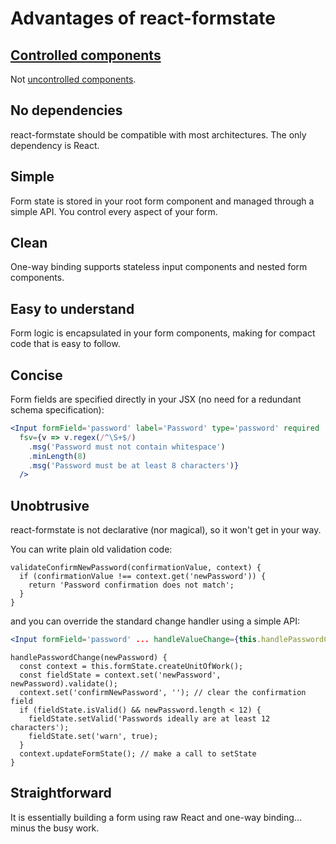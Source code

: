 # Advantages of react-formstate

## [Controlled components](https://facebook.github.io/react/docs/forms.html#controlled-components)

Not [uncontrolled components](https://facebook.github.io/react/docs/uncontrolled-components.html).

## No dependencies

react-formstate should be compatible with most architectures. The only dependency is React.

## Simple

Form state is stored in your root form component and managed through a simple API. You control every aspect of your form.

## Clean

One-way binding supports stateless input components and nested form components.

## Easy to understand

Form logic is encapsulated in your form components, making for compact code that is easy to follow.

## Concise

Form fields are specified directly in your JSX (no need for a redundant schema specification):

```jsx
<Input formField='password' label='Password' type='password' required
  fsv={v => v.regex(/^\S+$/)
    .msg('Password must not contain whitespace')
    .minLength(8)
    .msg('Password must be at least 8 characters')}
  />
```

## Unobtrusive

react-formstate is not declarative (nor magical), so it won't get in your way.

You can write plain old validation code:

```es6
validateConfirmNewPassword(confirmationValue, context) {
  if (confirmationValue !== context.get('newPassword')) {
    return 'Password confirmation does not match';
  }
}
```

and you can override the standard change handler using a simple API:

```jsx
<Input formField='password' ... handleValueChange={this.handlePasswordChange}/>
```

```es6
handlePasswordChange(newPassword) {
  const context = this.formState.createUnitOfWork();
  const fieldState = context.set('newPassword', newPassword).validate();
  context.set('confirmNewPassword', ''); // clear the confirmation field
  if (fieldState.isValid() && newPassword.length < 12) {
    fieldState.setValid('Passwords ideally are at least 12 characters');
    fieldState.set('warn', true);
  }
  context.updateFormState(); // make a call to setState
}
```

## Straightforward

It is essentially building a form using raw React and one-way binding... minus the busy work.
